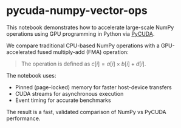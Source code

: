 # pycuda-numpy-vector-ops
This notebook demonstrates how to accelerate large-scale NumPy operations using GPU programming in Python via [PyCUDA](https://documen.tician.de/pycuda/).

We compare traditional CPU-based NumPy operations with a GPU-accelerated fused multiply-add (FMA) operation:

> The operation is defined as $c[i] = a[i] \times b[i] + d[i]$.

The notebook uses:
- Pinned (page-locked) memory for faster host-device transfers
- CUDA streams for asynchronous execution
- Event timing for accurate benchmarks

The result is a fast, validated comparison of NumPy vs PyCUDA performance.
